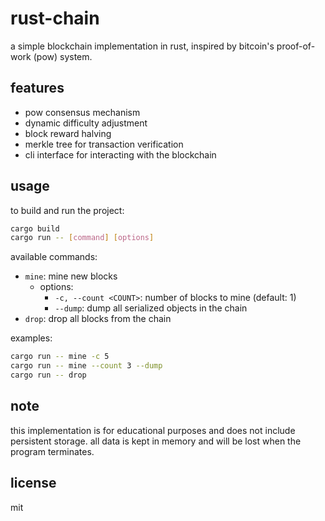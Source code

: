# rust-chain

a simple blockchain implementation in rust, inspired by bitcoin's proof-of-work (pow) system.

## features

- pow consensus mechanism
- dynamic difficulty adjustment
- block reward halving
- merkle tree for transaction verification
- cli interface for interacting with the blockchain

## usage

to build and run the project:

```sh
cargo build
cargo run -- [command] [options]
```

available commands:

- `mine`: mine new blocks
  - options:
    - `-c, --count <COUNT>`: number of blocks to mine (default: 1)
    - `--dump`: dump all serialized objects in the chain
- `drop`: drop all blocks from the chain

examples:

```sh
cargo run -- mine -c 5
cargo run -- mine --count 3 --dump
cargo run -- drop
```

## note

this implementation is for educational purposes and does not include persistent storage. all data is kept in memory and will be lost when the program terminates.

## license

mit

